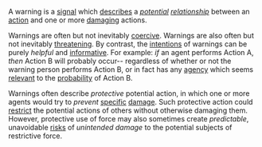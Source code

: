 A warning is a [signal](https://github.com/gcassel/Modular-Organization-Terminology/blob/master/terms/signal.md) which [describes](https://github.com/gcassel/Modular-Organization-Terminology/blob/master/terms/description.md) a *[potential](https://github.com/gcassel/Modular-Organization-Terminology/blob/master/terms/potential.md) [relationship](https://github.com/gcassel/Modular-Organization-Terminology/blob/master/terms/relationship.md)* between an [action](https://github.com/gcassel/Modular-Organization-Terminology/blob/master/terms/action.md) and one or more [damaging](https://github.com/gcassel/Modular-Organization-Terminology/blob/master/terms/damage.md) actions.
 
Warnings are often but not inevitably [coercive](https://github.com/gcassel/Modular-Organization-Terminology/blob/master/terms/coercion.md).  Warnings are also often but not inevitably [threatening](https://github.com/gcassel/Modular-Organization-Terminology/blob/master/terms/threat.md).  By contrast, the [intentions](https://github.com/gcassel/Modular-Organization-Terminology/blob/master/terms/intention.md) of warnings can be purely *helpful* and [informative](https://github.com/gcassel/Modular-Organization-Terminology/blob/master/terms/information.md).  For example: *if* an agent performs Action A, *then* Action B will probably occur-- regardless of whether or not the warning person performs Action B, or in fact has any [agency](https://github.com/gcassel/Modular-Organization-Terminology/blob/master/terms/agency.md) which seems [relevant](https://github.com/gcassel/Modular-Organization-Terminology/blob/master/terms/relevance.md) to the [probability](https://github.com/gcassel/Modular-Organization-Terminology/blob/master/terms/probability.md) of Action B.
 
Warnings often describe *protective* potential action, in which one or more agents would try to *prevent* [specific](https://github.com/gcassel/Modular-Organization-Terminology/blob/master/terms/specific.md) [damage](https://github.com/gcassel/Modular-Organization-Terminology/blob/master/terms/damage.md).  Such protective action could [restrict](https://github.com/gcassel/Modular-Organization-Terminology/blob/master/terms/restriction.md) the potential actions of others without otherwise damaging them.  However, protective use of force may also sometimes create *predictable*, unavoidable [risks](https://github.com/gcassel/Modular-Organization-Terminology/blob/master/terms/risk.md) of *unintended damage* to the potential subjects of restrictive force.
